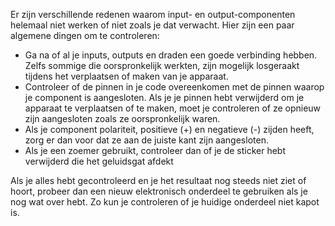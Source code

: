 Er zijn verschillende redenen waarom input- en output-componenten helemaal niet werken of niet zoals je dat verwacht. Hier zijn een paar algemene dingen om te controleren:

+ Ga na of al je inputs, outputs en draden een goede verbinding hebben. Zelfs sommige die oorspronkelijk werkten, zijn mogelijk losgeraakt tijdens het verplaatsen of maken van je apparaat.
+ Controleer of de pinnen in je code overeenkomen met de pinnen waarop je component is aangesloten. Als je je pinnen hebt verwijderd om je apparaat te verplaatsen of te maken, moet je controleren of ze opnieuw zijn aangesloten zoals ze oorspronkelijk waren.
+ Als je component polariteit, positieve (+) en negatieve (-) zijden heeft, zorg er dan voor dat ze aan de juiste kant zijn aangesloten.
+ Als je een zoemer gebruikt, controleer dan of je de sticker hebt verwijderd die het geluidsgat afdekt

Als je alles hebt gecontroleerd en je het resultaat nog steeds niet ziet of hoort, probeer dan een nieuw elektronisch onderdeel te gebruiken als je nog wat over hebt. Zo kun je controleren of je huidige onderdeel niet kapot is. 
